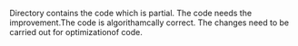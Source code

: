 Directory contains the code which is partial.
The code needs the improvement.The code is algorithamcally correct.
The changes need to be carried out for optimizationof code.
